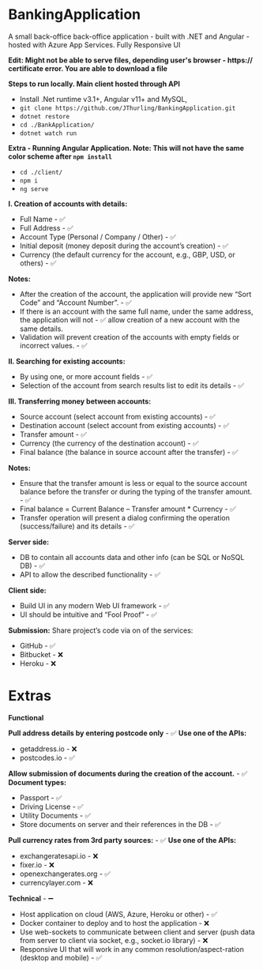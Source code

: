 # BankingApplication
A small back-office back-office application - built with .NET and Angular - hosted with Azure App Services. Fully Responsive UI

**Edit: Might not be able to serve files, depending user's browser - https:// certificate error. You are able to download a file**

**Steps to run locally. Main client hosted through API**
- Install .Net runtime v3.1+, Angular v11+ and MySQL,
- `git clone https://github.com/JThurling/BankingApplication.git`
- `dotnet restore`
- `cd ./BankApplication/`
- `dotnet watch run`

**Extra - Running Angular Application. Note: This will not have the same color scheme after `npm install`**
- `cd ./client/`
- `npm i`
- `ng serve`

**I. Creation of accounts with details:**
- Full Name - ✅
- Full Address - ✅
- Account Type (Personal / Company / Other) - ✅
- Initial deposit (money deposit during the account’s creation) - ✅
- Currency (the default currency for the account, e.g., GBP, USD, or others) - ✅

**Notes:**
- After the creation of the account, the application will provide new “Sort Code” and “Account Number”. - ✅
- If there is an account with the same full name, under the same address, the application will not - ✅
 allow creation of a new account with the same details.
- Validation will prevent creation of the accounts with empty fields or incorrect values. - ✅


**II. Searching for existing accounts:**
- By using one, or more account fields - ✅
- Selection of the account from search results list to edit its details - ✅

**III. Transferring money between accounts:**
- Source account (select account from existing accounts) - ✅
- Destination account (select account from existing accounts) - ✅
- Transfer amount - ✅
- Currency (the currency of the destination account) - ✅
- Final balance (the balance in source account after the transfer) - ✅

**Notes:**
- Ensure that the transfer amount is less or equal to the source account balance before the
transfer or during the typing of the transfer amount. - ✅
- Final balance = Current Balance – Transfer amount * Currency - ✅
- Transfer operation will present a dialog confirming the operation (success/failure) and its details - ✅

**Server side:**
- DB to contain all accounts data and other info (can be SQL or NoSQL DB) - ✅
- API to allow the described functionality - ✅

**Client side:**
- Build UI in any modern Web UI framework - ✅
- UI should be intuitive and “Fool Proof” - ✅

**Submission:**
Share project’s code via on of the services:
- GitHub - ✅
- Bitbucket - ❌
- Heroku  - ❌

# Extras

**Functional**

**Pull address details by entering postcode only** - ✅
**Use one of the APIs:**
- getaddress.io  - ❌
- postcodes.io - ✅

**Allow submission of documents during the creation of the account.** - ✅
**Document types:**
- Passport - ✅
- Driving License - ✅
- Utility Documents - ✅
- Store documents on server and their references in the DB - ✅

**Pull currency rates from 3rd party sources:** - ✅
**Use one of the APIs:**
- exchangeratesapi.io  - ❌
- fixer.io  - ❌
- openexchangerates.org - ✅
- currencylayer.com  - ❌

**Technical** - ➖
- Host application on cloud (AWS, Azure, Heroku or other) - ✅
- Docker container to deploy and to host the application - ❌
- Use web-sockets to communicate between client and server (push data from server to client
via socket, e.g., socket.io library)  - ❌
- Responsive UI that will work in any common resolution/aspect-ration (desktop and mobile) - ✅
